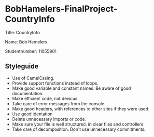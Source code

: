 # BobHamelers-FinalProject-CountryInfo

Title: CountryInfo

Name: Bob Hamelers

Studentnumber: 11055901

## Styleguide

- Use of CamelCasing.
- Provide support functions instead of loops.
- Make good variable and constant names. Be aware of good documentation.
- Make efficient code, not devious.
- Take care of error messages from the console.
- Make good headers, with references to other sites if they were used.
- Use good identation
- Delete unnecessary imports or code.
- Make sure your file is well structured, in clear files and controllers
- Take care of decomposition. Don't use unnecessary commitments.
